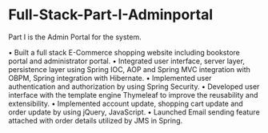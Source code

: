 # Full-Stack-Part-I-Adminportal

Part I is the Admin Portal for the system.

•  Built a full stack E-Commerce shopping website including bookstore portal and administrator portal. •  Integrated user interface, server layer, persistence layer using Spring IOC, AOP and Spring MVC     integration with OBPM, Spring integration with Hibernate. •  Implemented user authentication and authorization by using Spring Security. •  Developed user interface with the template engine Thymeleaf to improve the reusability and extensibility. •  Implemented account update, shopping cart update and order update by using jQuery, JavaScript. •  Launched Email sending feature attached with order details utilized by JMS in Spring.
